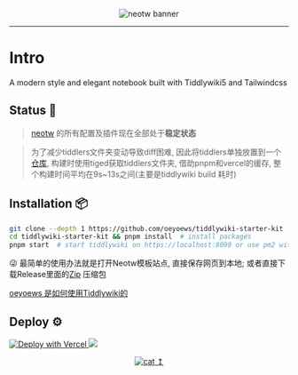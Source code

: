 <center>
<figure>
<img src="https://cdn.jsdelivr.net/gh/oeyoews/neotw@main/img/snapshot.png" class="hidden" alt="neotw banner" title="neotw"/>
<!-- <img src="https://cdn.jsdelivr.net/gh/oeyoews/neotw@main/img/snapshot01.png" class="hidden" alt="neotw banner" title="neotw"/> -->
</figure>
</center>

<hr>

# Intro

<figcaption class="text-transparent bg-clip-text bg-gradient-to-r from-teal-400 via-pink-500 to-yellow-500 line-clamp-1">
    A modern style and elegant notebook built with Tiddlywiki5 and Tailwindcss
</figcaption>

## Status :tada:

> [neotw](https://github.com/oeyoews/neotw) 的所有配置及插件现在全部处于**稳定状态**

> 为了减少tiddlers文件夹变动导致diff困难, 因此将tiddlers单独放置到一个[仓库](https://github.com/oeyoews/neotw-tiddlers), 构建时使用tiged获取tiddlers文件夹, 借助pnpm和vercel的缓存, 整个构建时间平均在9s~13s之间(主要是tiddlywiki build 耗时)

<a id="#neotw-readme-top"></a>

## Installation :package:

```bash
git clone --depth 1 https://github.com/oeyoews/tiddlywiki-starter-kit
cd tiddlywiki-starter-kit && pnpm install  # install packages
pnpm start  # start tiddlywiki on https://localhost:8099 or use pm2 with yarn pm2:start
```

😜 最简单的使用办法就是打开Neotw模板站点, 直接保存网页到本地;
或者直接下载Release里面的[Zip](https://github.com/oeyoews/tiddlywiki-starter-kit/releases) 压缩包

[oeyoews 是如何使用Tiddlywiki的](https://neotw.oeyoewl.top/#how-to-use-tiddlywiki%40oeyoews)

## Deploy :gear:

<!-- https://vercel.com/docs/deploy-button -->
<a target="_blank" href="https://vercel.com/new/clone?repository-url=https%3A%2F%2Fgithub.com%2Foeyoews%2Fneotw">
<img src="https://vercel.com/button" alt="Deploy with Vercel" />
</a>
<!-- https://docs.netlify.com/site-deploys/create-deploys/ -->
<a target="_blank" href="https://app.netlify.com/start/deploy?repository=https://github.com/oeyoews/neotw">
<img src="https://www.netlify.com/img/deploy/button.svg">
</a>

<center>
  <a href="##neotw-readme-top">

![cat](https://cdn.jsdelivr.net/gh/oeyoews/neotw@main/img/cat.svg 'cat') ↥︎

  </a>
</center>

